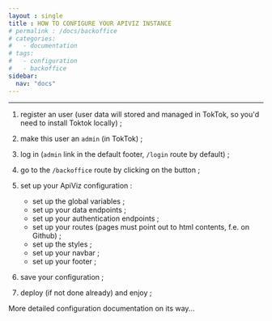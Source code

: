 ```yaml
---
layout : single
title : HOW TO CONFIGURE YOUR APIVIZ INSTANCE
# permalink : /docs/backoffice
# categories:
#   - documentation
# tags:
#   - configuration
#   - backoffice
sidebar:
  nav: "docs"
---
```


-----
1. register an user (user data will stored and managed in TokTok, so you'd need to install Toktok locally) ;
1. make this user an `admin` (in TokTok) ;
1. log in (`admin` link in the default footer, `/login` route by default) ;
1. go to the `/backoffice` route by clicking on the button ;


1. set up your ApiViz configuration :

    - set up the global variables ;
    - set up your data endpoints ;
    - set up your authentication endpoints ;
    - set up your routes (pages must point out to html contents, f.e. on Github) ;
    - set up the styles ;
    - set up your navbar ;
    - set up your footer ;

1. save your configuration ;
1. deploy (if not done already) and enjoy ;

More detailed configuration documentation on its way...

